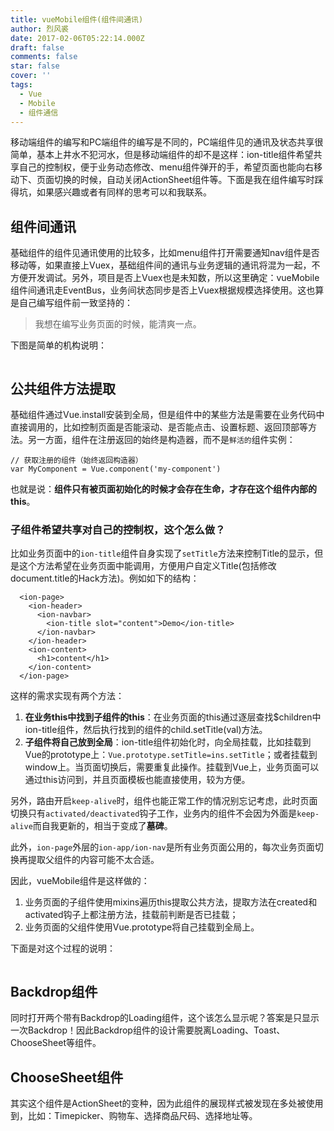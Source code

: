```yaml
---
title: vueMobile组件(组件间通讯)
author: 烈风裘
date: 2017-02-06T05:22:14.000Z
draft: false
comments: false
star: false
cover: ''
tags: 
  - Vue
  - Mobile
  - 组件通信
---
```




移动端组件的编写和PC端组件的编写是不同的，PC端组件见的通讯及状态共享很简单，基本上井水不犯河水，但是移动端组件的却不是这样：ion-title组件希望共享自己的控制权，便于业务动态修改、menu组件弹开的手，希望页面也能向右移动下、页面切换的时候，自动关闭ActionSheet组件等。下面是我在组件编写时踩得坑，如果感兴趣或者有同样的思考可以和我联系。


## 组件间通讯

基础组件的组件见通讯使用的比较多，比如menu组件打开需要通知nav组件是否移动等，如果直接上Vuex，基础组件间的通讯与业务逻辑的通讯将混为一起，不方便开发调试。另外，项目是否上Vuex也是未知数，所以这里确定：vueMobile组件间通讯走EventBus，业务间状态同步是否上Vuex根据规模选择使用。这也算是自己编写组件前一致坚持的：

> 我想在编写业务页面的时候，能清爽一点。

下图是简单的机构说明：

![]()

## 公共组件方法提取

基础组件通过Vue.install安装到全局，但是组件中的某些方法是需要在业务代码中直接调用的，比如控制页面是否能滚动、是否能点击、设置标题、返回顶部等方法。另一方面，组件在注册返回的始终是构造器，而不是```鲜活的```组件实例：

```
// 获取注册的组件（始终返回构造器）
var MyComponent = Vue.component('my-component')

```

也就是说：**组件只有被页面初始化的时候才会存在生命，才存在这个组件内部的this**。

### 子组件希望共享对自己的控制权，这个怎么做？

比如业务页面中的```ion-title```组件自身实现了```setTitle```方法来控制Title的显示，但是这个方法希望在业务页面中能调用，方便用户自定义Title(包括修改document.title的Hack方法)。例如如下的结构：

```
  <ion-page>
    <ion-header>
      <ion-navbar>
        <ion-title slot="content">Demo</ion-title>
      </ion-navbar>
    </ion-header>
    <ion-content>
      <h1>content</h1>
    </ion-content>
  </ion-page>
```

这样的需求实现有两个方法：

1. **在业务this中找到子组件的this**：在业务页面的this通过逐层查找$children中ion-title组件，然后执行找到的组件的child.setTitle(val)方法。
2. **子组件将自己放到全局**：ion-title组件初始化时，向全局挂载，比如挂载到Vue的prototype上：```Vue.prototype.setTitle=ins.setTitle```；或者挂载到window上。当页面切换后，需要重复此操作。挂载到Vue上，业务页面可以通过this访问到，并且页面模板也能直接使用，较为方便。

另外，路由开启```keep-alive```时，组件也能正常工作的情况别忘记考虑，此时页面切换只有```activated/deactivated```钩子工作，业务内的组件不会因为外面是```keep-alive```而自我更新的，相当于变成了**墓碑**。

此外，```ion-page```外层的```ion-app/ion-nav```是所有业务页面公用的，每次业务页面切换再提取父组件的内容可能不太合适。

因此，vueMobile组件是这样做的：

1.  业务页面的子组件使用mixins遍历this提取公共方法，提取方法在created和activated钩子上都注册方法，挂载前判断是否已挂载；
2. 业务页面的父组件使用Vue.prototype将自己挂载到全局上。

下面是对这个过程的说明：

![]()


## Backdrop组件

同时打开两个带有Backdrop的Loading组件，这个该怎么显示呢？答案是只显示一次Backdrop！因此Backdrop组件的设计需要脱离Loading、Toast、ChooseSheet等组件。


## ChooseSheet组件

其实这个组件是ActionSheet的变种，因为此组件的展现样式被发现在多处被使用到，比如：Timepicker、购物车、选择商品尺码、选择地址等。





